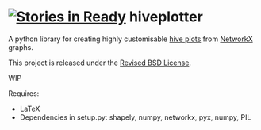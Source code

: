 [![Stories in Ready](https://badge.waffle.io/clbarnes/hiveplotter.png?label=ready&title=Ready)](https://waffle.io/clbarnes/hiveplotter)
hiveplotter
===========

A python library for creating highly customisable [hive plots](http://www.hiveplot.net/) from [NetworkX](https://networkx.github.io/) graphs.

This project is released under the [Revised BSD License](https://raw.githubusercontent.com/clbarnes/hiveplotter/master/LICENSE).

WIP

Requires:
 - LaTeX
 - Dependencies in setup.py: shapely, numpy, networkx, pyx, numpy, PIL
